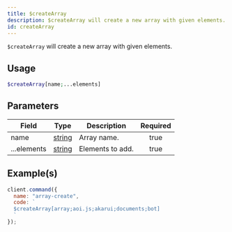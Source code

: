 ```yaml
---
title: $createArray
description: $createArray will create a new array with given elements.
id: createArray
---
```


`$createArray` will create a new array with given elements.

## Usage

```php
$createArray[name;...elements]
```

## Parameters

| Field       | Type                                                                                              | Description      | Required |
| ----------- | ------------------------------------------------------------------------------------------------- | ---------------- | :------: |
| name        | [string](https://developer.mozilla.org/en-US/docs/Web/JavaScript/Reference/Global_Objects/String) | Array name.      |   true   |
| ...elements | [string](https://developer.mozilla.org/en-US/docs/Web/JavaScript/Reference/Global_Objects/String) | Elements to add. |   true   |

## Example(s)

```javascript
client.command({
  name: "array-create",
  code: `
  $createArray[array;aoi.js;akarui;documents;bot]
  `
});
```
